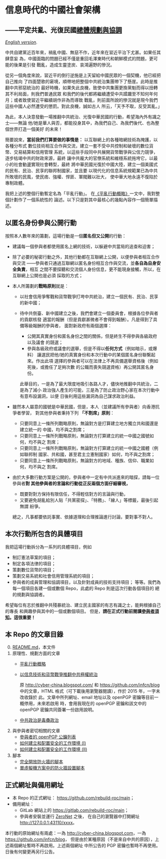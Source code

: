 # 信息時代的中國社會架構
## ——平定共亂、光復民國[總體規劃與協調](https://github.com/rebuild-roc/main)

[*English version*](./README-en.md).


中共自建黨近百年來，禍亂中國、無惡不作，近年來在習近平治下尤甚。如果任其肆意妄
為，中國面臨的問題已經不僅是重回毛澤東時代和朝鮮模式的問題，更可能的後果是引發
戰亂，造成生靈塗炭、哀鴻遍野的慘況。

從另一個角度來說，習近平的倒行逆施是上天留給中國民眾的一個契機，他已經把自己推向
了四面楚歌的窘境，順帶地把整個中共統治集團帶下了懸崖。此時是推翻中共邪惡統治的
最好時機，如果失此良機，致使中共集團更換黨魁而得以扭轉其不利局面，則我們普通民眾
和我們的後代都將繼續遭受中共蹂躪至不知何年何月；或者致使習近平繼續胡作非為而導致
戰亂，則前面所說的慘況就是現今我們這些中國人必然遭受的懲罰。對此良機，誠如古人
所云，「天予不取，反受其亂。」

為此，本人決意發動一場推翻中共統治、光復中華民國的行動，希望海內外有識之士——無論
他/她是華人與否，都能投身其中，為我們自己、為我們後代、也為整個世界打造一個美好
的未來！

簡要說來，**當前我們打算要做的事情是：**
以互聯網上的各種暗網技術為掩護，以各種分布式
數位技術相互合作與交流，建立一套不受中共控制和破壞的數位貨幣、交易結算和信用管理
系統，以這些手段同中共展開貨幣戰爭與公信力競爭，逐步枯竭中共的財政來源，最終
讓中共龐大的官僚系統和維穩系統拖垮它，以最小的社會動盪實現社會轉型，最終
將中華民國光復於中國大陸，建立一個美國式的民有、民治、民享的聯邦制國家，並且要
以現代化的信息系統規範業已為中共所敗壞的民風，使民痞、強權、悍匪、軍閥難以壯大，
使中華大地永遠不復陷於專制政體。

我把上述的整個行動暫定名為「平亂行動」。
在[《平亂行動概略》](principles/outline.md)一文中，我對整個計劃作了一個系統性的
論述。以下只是對其中最核心的幾點內容作一個簡單描述。


## 以匿名身份參與公開行動

按照本人數年來的籌劃，這場行動是一個**匿名但又公開**的行動：
* 建議每一個參與者都使用匿名上網的技術，以躲避中共當局的追查和迫害；
* 除了必要的秘密行動之外，其他行動都在互聯網上公開，以便參與者相互合作與交流
  ——參與者只通過互聯網以匿名身份相互合作與交流，並**各自為自身安全負責**，相互
  之間不要探聽和交流個人身份信息，更不能現身接觸，所以，在互聯網上公開也是必須
  採取的方式；
* 本人所籌劃的**戰略原則**就是：
    * 以社會信用爭奪戰和貨幣戰爭打垮中共統治，建立一個民有、民治、民享的新中國；
    * 待中共倒臺、新中國建立之後，我們會建立一個委員會，根據各位參與者的貢獻核發
      適當的報酬（但是貢獻甚微者不會得到報酬）。凡是得到了具備等級報酬的參與者，
      面對新政府有兩個選擇：
        - 公開其真實身份和匿名身份之間的關係，但是終生不得參與各級政府以及議會
	  的競選；
        - 參與各級政府或議會的選舉，但是不得以**任何方式**（例如暗示，或爆料）
	  讓選民把他/她的真實身份和本次行動中的某個匿名身份聯繫起來。作出此項
	  選擇的參與者可以在法律上不再具備選舉資格後（例如死後，或擔任了足夠次數
	  的公職而喪失競選資格）再公開其匿名身份。

      此舉目的，一是為了最大限度地吸引各路人才，儘快地推翻中共統治，二是為了減小
      政治強人產生的可能，三是為了防止政治野心家在本次行動中有意布設漏洞，以便
      日後利用這些漏洞為自己謀求政治利益。
* 雖然本人屬意的國號是中華民國，但是，本人（並建議所有參與者）向香港抗爭者學習，
  對其他參與者秉持下列 **「不割席」原則**：
    * 只要同意上一條所列戰略原則，無論對方是打算建立地方獨立共和國還是建立統一的
      中國，均不與之割席；
    * 只要同意上一條所列戰略原則，無論對方打算建立的統一中國之國號如何，均不與之
      割席；
    * 只要同意上一條所列戰略原則，無論對方打算建立的統一中國之國體（例如聯邦制
      國家、共和國，甚至君主立憲制國家）如何，均不與之割席；
    * 只要同意上一條所列戰略原則，無論對方的地域、種族、信仰、職業如何，均不與之
      割席。
* 由於大多數行動方案是公開的，參與者中一定有中共派進來的暗探，請每一位參與者**對
  其他參與者的言論和行動從正反兩個方面仔細審視，**
    * 既要對對方保持有限信任，不得輕信對方的言論與行動，
    * 又要避免胡亂給別人貼「共黨密探」、「特務」、「線人」等標籤，最後引起無謂
      紛爭。

  總之，凡事都要依託事實、依據道理和合理推論進行討論，要對事不對人。


## 本次行動所包含的具體項目

我把這場行動拆分為一系列的具體項目，例如
* 制訂憲法草案的項目；
* 制定各項法律的項目；
* 策劃數位貨幣的項目；
* 策劃交易系統和社會信用管理系統的項目；
* 參與者的成員管理和協調項目，以及針對成員的技術支持項目；
等等。我們為每一個項目各建一個或數個 Repo，此處的 Repo 則是這次行動各個項目的
總的規劃與協調者。

希望每位有志於推翻中共殘暴統治、建立民主國家的有志有識之士，能夠根據自己的專長
和興趣參與其中的一個或數個項目。
但是，**請在正式行動前閱讀[參與者須知](./members/HOWTOs/README.md)。這很重要！**


## 本 Repo 的文章目錄

0. [README.md](./README.md)，本文件
1. 原理性、規劃方面的文章
    * [平亂行動概略](principles/outline.md)
    * [以信息技術和貨幣戰爭推翻中共極權統治](principles/outline-2015.md)

      原 <http://cyber-china.blogspot.com/> 和 <https://github.com/infcn/blog>
      中的文章，HTML 格式（可下載後用瀏覽器閱讀），作於 2015 年，一字未改收錄於
      此。文章中所列網址、email 地址以及 openPGP 密鑰等目前一概停用，未來若啟用
      時，會用我現在的 openPGP 密鑰和該文中的 openPGP 密鑰共同簽署一份啟用說明。
    * [中共政治是毒蠱政治](principles/analysis-CCP.md)
2. 與參與者密切相關的文章
    * [參與者的 openPGP 公鑰列表](members/public-keys/README.md)
    * [如何建立和配置安全的工作環境 (I)](members/HOWTOs/vm-sys.md)
    * [如何建立和配置安全的工作環境 (II)](members/HOWTOs/single-vm.md)
3. 腳本
    * [完全開放防火牆的腳本](member/scripts/open-firewall)
    * [單虛擬機方案中的防火牆設置腳本](member/scripts/single-vm-firewall)


## 正式網址與備用網址

* 本 Repo 的正式網址： <https://github.com/rebuild-roc/main>；
* 備用網址：
  * GitLab 網站上的 <https://gitlab.com/rebuild-roc/main>；
  * 參與者安裝並運行 [ZeroNet](https://github.com/HelloZeroNet/ZeroNet) 之後，
    在自己的瀏覽器中打開網址
    <http://127.0.0.1:43110/xxxx>。

本行動的原始網址有兩處：一為 <http://cyber-china.blogspot.com>，一為
<https://github.com/infcn/blog>，
但是由於某種原因（不是來自中共的原因），上述兩個網址暫時不再啟用。上述兩個網址
中所公告的 PGP 密鑰也暫時不再使用。日後有何變更再另行公告。
